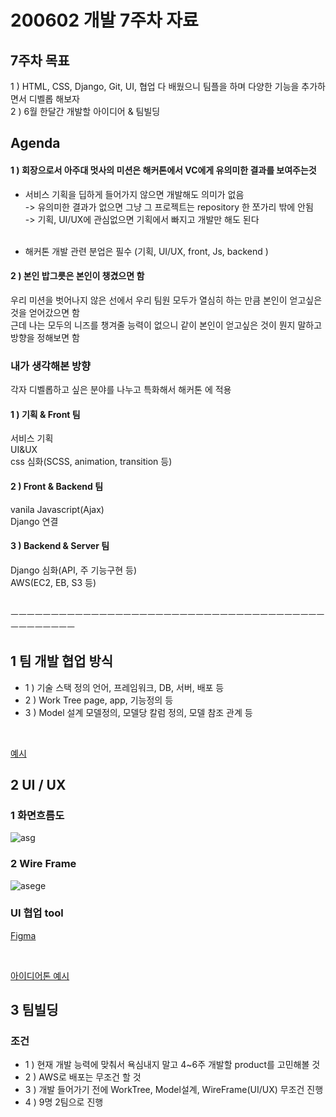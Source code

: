 # 200602 개발 7주차 자료
## 7주차 목표
1 ) HTML, CSS, Django, Git, UI, 협업 다 배웠으니 팀플을 하며 다양한 기능을 추가하면서 디벨롭 해보자 <br/>
2 ) 6월 한달간 개발할 아이디어 & 팀빌딩<br/>

## Agenda
#### 1 ) 회장으로서 아주대 멋사의 미션은 해커톤에서 VC에게 유의미한 결과를 보여주는것
- 서비스 기획을 딥하게 들어가지 않으면 개발해도 의미가 없음<br/>
-> 유의미한 결과가 없으면 그냥 그 프로젝트는 repository 한 쪼가리 밖에 안됨<br/>
-> 기획, UI/UX에 관심없으면 기획에서 빠지고 개발만 해도 된다<br/><br/>

- 해커톤 개발 관련 분업은 필수 (기획, UI/UX, front, Js, backend )

#### 2 ) 본인 밥그릇은 본인이 챙겼으면 함
우리 미션을 벗어나지 않은 선에서 우리 팀원 모두가 열심히 하는 만큼 본인이 얻고싶은 것을 얻어갔으면 함<br/>
근데 나는 모두의 니즈를 챙겨줄 능력이 없으니 같이 본인이 얻고싶은 것이 뭔지 말하고 방향을 정해보면 함<br/>

### 내가 생각해본 방향
각자 디벨롭하고 싶은 분야를 나누고 특화해서 해커톤 에 적용

#### 1 ) 기획 & Front 팀
서비스 기획<br/>
UI&UX<br/>
css 심화(SCSS, animation, transition 등)<br/>

#### 2 ) Front & Backend 팀
vanila Javascript(Ajax) <br/>
Django 연결 <br/>

#### 3 ) Backend & Server 팀
Django 심화(API, 주 기능구현 등) <br/>
AWS(EC2, EB, S3 등) <br/>
<br/>

ㅡㅡㅡㅡㅡㅡㅡㅡㅡㅡㅡㅡㅡㅡㅡㅡㅡㅡㅡㅡㅡㅡㅡㅡㅡㅡㅡㅡㅡㅡㅡㅡㅡㅡㅡㅡㅡㅡㅡㅡㅡㅡㅡㅡㅡㅡㅡ
<br/>
## 1 팀 개발 협업 방식
- 1 ) 기술 스택 정의
언어, 프레임워크, DB, 서버, 배포 등
- 2 ) Work Tree
page, app, 기능정의 등
- 3 ) Model 설계
모델정의, 모델당 칼럼 정의, 모델 참조 관계 등
<br/>
 
[예시](https://docs.google.com/document/d/178D73vGGvY9N2a0j4u6tFmTf9t_d8lhayoDRaFkk6CY/edit)

## 2 UI / UX
### 1 화면흐름도 

![asg](https://user-images.githubusercontent.com/48672212/82881128-3d360b80-9f7a-11ea-8504-62c9f9f4249c.png)

### 2 Wire Frame

![asege](https://user-images.githubusercontent.com/48672212/82881357-8dad6900-9f7a-11ea-9007-fea92e1b4f67.JPG)

### UI 협업 tool
[Figma](https://www.figma.com/file/lJZ5L0r1PSW45SdtMgBECj/Likelion-Ideathon-layout?node-id=0%3A1)

<br/>

[아이디어톤 예시](https://www.figma.com/file/lJZ5L0r1PSW45SdtMgBECj/Likelion-Ideathon-layout)

## 3 팀빌딩
### 조건
- 1 ) 현재 개발 능력에 맞춰서 욕심내지 말고 4~6주 개발할 product를 고민해볼 것
- 2 ) AWS로 배포는 무조건 할 것
- 3 ) 개발 들어가기 전에 WorkTree, Model설계, WireFrame(UI/UX) 무조건 진행
- 4 ) 9명 2팀으로 진행
